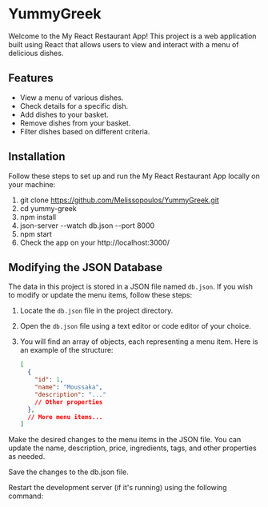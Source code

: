 # YummyGreek

Welcome to the My React Restaurant App! This project is a web application built using React that allows users to view and interact with a menu of delicious dishes.

## Features

- View a menu of various dishes.
- Check details for a specific dish.
- Add dishes to your basket.
- Remove dishes from your basket.
- Filter dishes based on different criteria.

## Installation

Follow these steps to set up and run the My React Restaurant App locally on your machine:

1. git clone https://github.com/Melissopoulos/YummyGreek.git
2. cd yummy-greek
3. npm install
4. json-server --watch db.json --port 8000
5. npm start
6. Check the app on your http://localhost:3000/

## Modifying the JSON Database

The data in this project is stored in a JSON file named `db.json`. If you wish to modify or update the menu items, follow these steps:

1. Locate the `db.json` file in the project directory.

2. Open the `db.json` file using a text editor or code editor of your choice.

3. You will find an array of objects, each representing a menu item. Here is an example of the structure:

   ```json
   [
     {
       "id": 1,
       "name": "Moussaka",
       "description": "..."
       // Other properties
     },
     // More menu items...
   ]
Make the desired changes to the menu items in the JSON file. You can update the name, description, price, ingredients, tags, and other properties as needed.

Save the changes to the db.json file.

Restart the development server (if it's running) using the following command:


